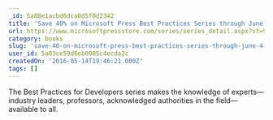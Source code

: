 ```yaml
---
_id: 5a88e1acbd6dca0d5f0d2342
title: 'Save 40% on Microsoft Press Best Practices Series through June 4, 2016: use code BESTDEV'
url: https://www.microsoftpressstore.com/series/series_detail.aspx?st=99014&cmpid=ClassicsSale_MSDN&MC=CCPLUS&MC=DevOps&MC=IoT&MC=MSAzure&MC=MachLearn
category: books
slug: 'save-40-on-microsoft-press-best-practices-series-through-june-4-2016-use-code-bestdev'
user_id: 5a83ce59d6eb0005c4ecda2c
createdOn: '2016-05-14T19:46:21.000Z'
tags: []
---
```


The Best Practices for Developers series makes the knowledge of experts—industry leaders, professors, acknowledged authorities in the field—available to all.
